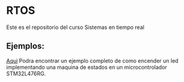 # RTOS
Este es el repositorio del curso Sistemas en tiempo real

## Ejemplos:
[Aqui](https://github.com/dacardonave/RTOS/tree/master/Led_State_Machine) Podra encontrar un ejemplo completo de como encender un led implementando una maquina de estados en un microcontrolador STM32L476RG.
